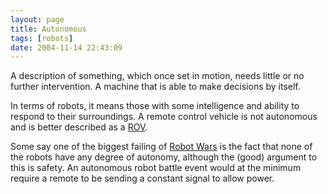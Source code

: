 ```yaml
---
layout: page
title: Autonomous
tags: [robots]
date: 2004-11-14 22:43:09
---
```

A description of something, which once set in motion, needs little or no further intervention. A machine that is able to make decisions by itself.

In terms of robots, it means those with some intelligence and ability to respond to their surroundings. A remote control vehicle is not autonomous and is better described as a [ROV](/wiki/rov.html "ROV").

Some say one of the biggest failing of [Robot Wars](/wiki/robot_wars.html "The british robot smashing TV series.") is the fact that none of the robots have any degree of autonomy, although the (good) argument to this is safety. An autonomous robot battle event would at the minimum require a remote to be sending a constant signal to allow power.
